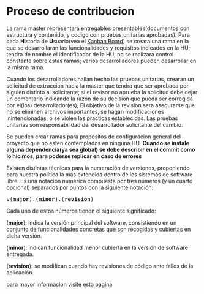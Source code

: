 # Proceso de contribucion
<p>La rama master representara entregables presentables(documentos con estructura y contenido, y codigo con pruebas unitarias aprobadas). Para cada <b>H</b>istoria de <b>U</b>suario(vea el <a href="https://trello.com/b/rvlbuwBH/tareas-a-tiempo">Kanban Board</a>) se creara una rama en la que se desarrollaran las funcionalidades y requisitos indicados en la HU; tendra de nombre el identificador de la HU; no se realizara control constante sobre estas ramas; varios desarrolladores pueden desarrollar en la misma rama.</p>
<p>Cuando los desarrolladores hallan hecho las pruebas unitarias, crearan un solicitud de extraccion hacia la master que tendra que ser aprobada por alguien distinto al solicitante; si el revisor no aprueba la solicitud debe dejar un comentario indicando la razon de su decision que pueda ser corregida por el(los) desarrollador(es); El objetivo de la revision sera asegurarse que no se eliminen archivos importantes, se hagan modificaciones inintencionadas, o se violen las practicas establecidas. Las pruebas unitarias son responsabilidad del desarrollador solicitante del cambio.</p>
<p>Se pueden crear ramas para propositos de configuracion general del proyecto que no esten contemplados en ninguna HU. <b>Cuando se instale alguna dependencia(ya sea global) se debe describir en el commit como lo hicimos, para poderse replicar en caso de errores</b></p>
<p>Existen distintas técnicas para la numeración de versiones, proponiendo para nuestra política la más extendida dentro de los sistemas de software libre. Es una notación numérica compuesta por tres números (y un cuarto opcional) separados por puntos con la siguiente notación:</p>

<pre>v(<b>major</b>).(<b>minor</b>).(<b>revision</b>)</pre>

<p>Cada uno de estos números tienen el siguiente significado:</p>

<p>(<b>major</b>): indica la versión principal del software, consistiendo en un conjunto de funcionalidades concretas que son recogidas y cubiertas en dicha versión.</p>
<p>(<b>minor</b>): indican funcionalidad menor cubierta en la versión de software entregada.</p>
<p>(<b>revision</b>): se modifican cuando hay revisiones de código ante fallos de la aplicación.</p>
<p>para mayor informacion visite <a href="http://www.juntadeandalucia.es/servicios/madeja/contenido/libro-pautas/148">esta pagina</a></p>

